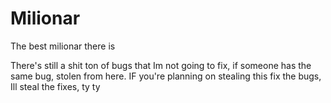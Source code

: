 # Milionar
The best milionar there is

There's still a shit ton of bugs that Im not going to fix, if someone has the same bug, stolen from here.
IF you're planning on stealing this fix the bugs, Ill steal the fixes, ty ty
